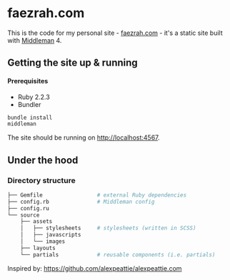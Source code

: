 # faezrah.com

This is the code for my personal site - [faezrah.com](https://faezrah.com) - it's a static site built with [Middleman](https://github.com/middleman/middleman) 4.

## Getting the site up & running

#### Prerequisites
- Ruby 2.2.3
- Bundler

~~~bash
bundle install
middleman
~~~

The site should be running on <http://localhost:4567>.

## Under the hood

### Directory structure

~~~bash
├── Gemfile                 # external Ruby dependencies
├── config.rb               # Middleman config
├── config.ru
└── source
    ├── assets
    │   ├── stylesheets     # stylesheets (written in SCSS)
    │   ├── javascripts
    │   └── images
    ├── layouts
    └── partials            # reusable components (i.e. partials)
~~~

Inspired by: https://github.com/alexpeattie/alexpeattie.com
